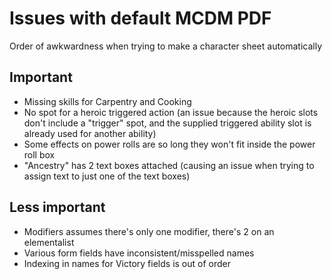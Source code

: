 # Issues with default MCDM PDF
Order of awkwardness when trying to make a character sheet automatically
## Important
- Missing skills for Carpentry and Cooking
- No spot for a heroic triggered action (an issue because the heroic slots don't
  include a "trigger" spot, and the supplied triggered ability slot is already
  used for another ability)
- Some effects on power rolls are so long they won't fit inside the power roll
  box
- "Ancestry" has 2 text boxes attached (causing an issue when trying to assign
  text to just one of the text boxes)

## Less important
- Modifiers assumes there's only one modifier, there's 2 on an elementalist
- Various form fields have inconsistent/misspelled names
- Indexing in names for Victory fields is out of order
